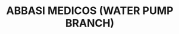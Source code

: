 ---
title: "ABBASI MEDICOS (WATER PUMP BRANCH)"
url: /karachi/abbasi-medicos-water-pump-branch/
shop: medical supply
---